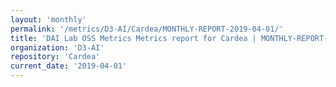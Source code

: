 ```yaml
---
layout: 'monthly'
permalink: '/metrics/D3-AI/Cardea/MONTHLY-REPORT-2019-04-01/'
title: 'DAI Lab OSS Metrics Metrics report for Cardea | MONTHLY-REPORT-2019-04-01'
organization: 'D3-AI'
repository: 'Cardea'
current_date: '2019-04-01'
---
```

